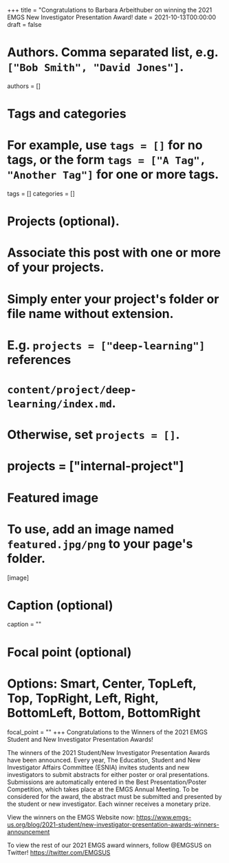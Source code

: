 +++
title = "Congratulations to Barbara Arbeithuber on winning the 2021 EMGS New Investigator Presentation Award!
date = 2021-10-13T00:00:00
draft = false

# Authors. Comma separated list, e.g. `["Bob Smith", "David Jones"]`.
authors = []

# Tags and categories
# For example, use `tags = []` for no tags, or the form `tags = ["A Tag", "Another Tag"]` for one or more tags.
tags = []
categories = []

# Projects (optional).
#   Associate this post with one or more of your projects.
#   Simply enter your project's folder or file name without extension.
#   E.g. `projects = ["deep-learning"]` references 
#   `content/project/deep-learning/index.md`.
#   Otherwise, set `projects = []`.
# projects = ["internal-project"]

# Featured image
# To use, add an image named `featured.jpg/png` to your page's folder. 
[image]
  # Caption (optional)
  caption = ""

  # Focal point (optional)
  # Options: Smart, Center, TopLeft, Top, TopRight, Left, Right, BottomLeft, Bottom, BottomRight
  focal_point = ""
+++
Congratulations to the Winners of the 2021 EMGS Student and New Investigator Presentation Awards!

The winners of the 2021 Student/New Investigator Presentation Awards have been announced. Every year, The Education, Student and New Investigator Affairs Committee (ESNIA) invites students and new investigators to submit abstracts for either poster or oral presentations. Submissions are automatically entered in the Best Presentation/Poster Competition, which takes place at the EMGS Annual Meeting. To be considered for the award, the abstract must be submitted and presented by the student or new investigator. Each winner receives a monetary prize.

View the winners on the EMGS Website now: https://www.emgs-us.org/blog/2021-student/new-investigator-presentation-awards-winners-announcement

To view the rest of our 2021 EMGS award winners, follow @EMGSUS on Twitter! https://twitter.com/EMGSUS
